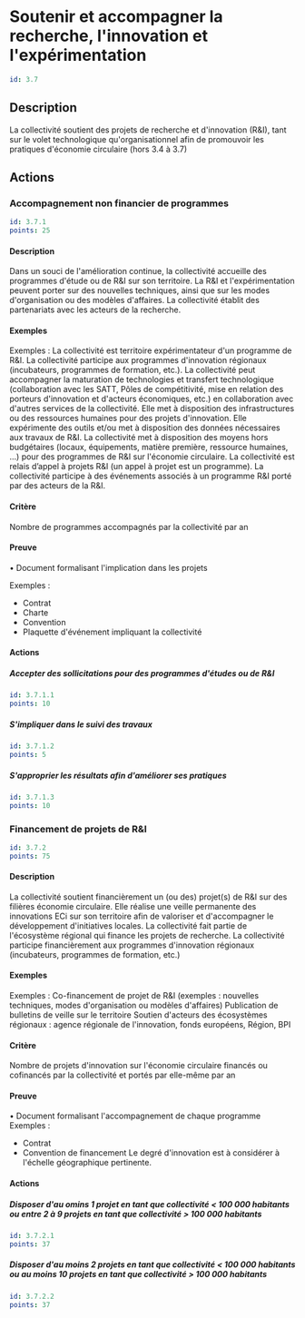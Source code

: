 # Soutenir et accompagner la recherche, l'innovation et l'expérimentation
```yaml
id: 3.7
```
## Description
La collectivité soutient des projets de recherche et d'innovation (R&I), tant sur le volet technologique qu'organisationnel afin de promouvoir les pratiques d'économie circulaire (hors 3.4 à 3.7)

## Actions
### Accompagnement non financier de programmes
```yaml
id: 3.7.1
points: 25
```
#### Description
Dans un souci de l'amélioration continue, la collectivité accueille des programmes d'étude ou de R&I sur son territoire. La R&I et l'expérimentation peuvent porter sur des nouvelles techniques, ainsi que sur les modes d'organisation ou des modèles d'affaires. 
La collectivité établit des partenariats avec les acteurs de la recherche.

#### Exemples
Exemples :
La collectivité est territoire expérimentateur d'un programme de R&I.
La collectivité participe aux programmes d'innovation régionaux (incubateurs, programmes de formation, etc.). 
La collectivité peut accompagner la maturation de technologies et transfert technologique (collaboration avec les SATT, Pôles de compétitivité, mise en relation des porteurs d'innovation et d'acteurs économiques, etc.) en collaboration avec d'autres services de la collectivité.
Elle met à disposition des infrastructures ou des ressources humaines pour des projets d'innovation.
Elle expérimente des outils et/ou met à disposition des données nécessaires aux travaux de R&I.
La collectivité met à disposition des moyens hors budgétaires (locaux, équipements, matière première, ressource humaines, …) pour des programmes de R&I sur l'économie circulaire.
La collectivité est relais d’appel à projets R&I (un appel à projet est un programme).
La collectivité participe à des événements associés à un programme R&I porté par des acteurs de la R&I.

#### Critère
Nombre de programmes accompagnés par la collectivité par an

#### Preuve
• Document formalisant l'implication dans les projets

Exemples :
- Contrat
- Charte
- Convention
- Plaquette d'événement impliquant la collectivité

#### Actions
##### Accepter des sollicitations pour des programmes d'études ou de R&I
```yaml
id: 3.7.1.1
points: 10
```

##### S'impliquer dans le suivi des travaux
```yaml
id: 3.7.1.2
points: 5
```

##### S'approprier les résultats afin d'améliorer ses pratiques
```yaml
id: 3.7.1.3
points: 10
```


### Financement de projets de R&I
```yaml
id: 3.7.2
points: 75
```
#### Description
La collectivité soutient financièrement un (ou des) projet(s) de R&I sur des filières économie circulaire. Elle réalise une veille permanente des innovations ECi sur son territoire afin de valoriser et d'accompagner le développement d'initiatives locales. La collectivité fait partie de l'écosystème régional qui finance les projets de recherche.
La collectivité participe financièrement aux programmes d'innovation régionaux (incubateurs, programmes de formation, etc.)

#### Exemples
Exemples :
Co-financement de projet de R&I (exemples : nouvelles techniques, modes d'organisation ou modèles d'affaires)
Publication de bulletins de veille sur le territoire
Soutien d'acteurs des écosystèmes régionaux : agence régionale de l'innovation, fonds européens, Région, BPI

#### Critère
Nombre de projets d'innovation sur l'économie circulaire financés ou cofinancés par la collectivité et portés par elle-même par an

#### Preuve
• Document formalisant l'accompagnement de chaque programme
Exemples :
- Contrat
- Convention de financement
Le degré d'innovation est à considérer à l'échelle géographique pertinente.

#### Actions
##### Disposer d'au omins 1 projet en tant que collectivité < 100 000 habitants ou entre 2 à 9 projets en tant que collectivité > 100 000 habitants
```yaml
id: 3.7.2.1
points: 37
```

##### Disposer d'au moins 2 projets  en tant que collectivité < 100 000 habitants ou au moins 10 projets en tant que collectivité > 100 000 habitants
```yaml
id: 3.7.2.2
points: 37
```


